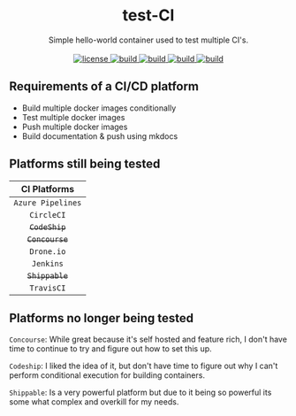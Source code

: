<h1 align="center">
  test-CI
</h1>

<p align="center">
  Simple hello-world container used to test multiple CI's.
  <br/><br/>

  <a href="https://github.com/jsloan117/test-CI/blob/master/LICENSE">
    <img alt="license" src="https://img.shields.io/badge/License-GPLv3-blue.svg" />
  </a>
  <a href="https://dev.azure.com/jsloan117/docker-containers/_build/latest?definitionId=7&branchName=dev">
    <img alt="build" src="https://dev.azure.com/jsloan117/docker-containers/_apis/build/status/test-CI?branchName=dev" />
  </a>
  <a href="https://circleci.com/gh/jsloan117/test-CI/tree/dev">
    <img alt="build" src="https://circleci.com/gh/jsloan117/test-CI/tree/dev.svg?style=svg" />
  </a>
  <a href="http://drone.macksarchive.com/jsloan117/test-CI">
    <img alt="build" src="http://drone.macksarchive.com/api/badges/jsloan117/test-CI/status.svg?ref=refs/heads/dev" />
  </a>
  <a href="https://travis-ci.org/jsloan117/test-CI">
    <img alt="build" src="https://travis-ci.org/jsloan117/test-CI.svg?branch=dev" />
  </a>
</p>

## Requirements of a CI/CD platform

* Build multiple docker images conditionally
* Test multiple docker images
* Push multiple docker images
* Build documentation & push using mkdocs

## Platforms still being tested

| CI Platforms       |
|:------------------:|
| `Azure Pipelines`  |
| `CircleCI`         |
|<s> `CodeShip`</s>  |
|<s> `Concourse`</s> |
| `Drone.io`         |
| `Jenkins`          |
|<s> `Shippable`</s> |
| `TravisCI`         |

## Platforms no longer being tested

`Concourse`: While great because it's self hosted and feature rich, I don't have time to continue to try and figure out how to set this up.

`Codeship`: I liked the idea of it, but don't have time to figure out why I can't perform conditional execution for building containers.

`Shippable`: Is a very powerful platform but due to it being so powerful its some what complex and overkill for my needs.
